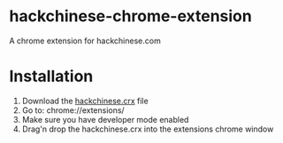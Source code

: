 # hackchinese-chrome-extension
A chrome extension for hackchinese.com

# Installation
1. Download the [hackchinese.crx](https://github.com/boonstoppel/hackchinese-chrome-extension/blob/main/hackchinese.crx) file
2. Go to: chrome://extensions/
3. Make sure you have developer mode enabled
3. Drag'n drop the hackchinese.crx into the extensions chrome window

